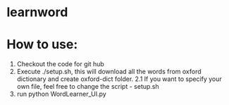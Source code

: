 learnword
=========

How to use:
===========


1. Checkout the code for git hub
2. Execute ./setup.sh, this will download all the words from oxford dictionary and create oxford-dict folder.
   2.1 If you want to specify your own file, feel free to change the script - setup.sh
3. run python WordLearner_UI.py
